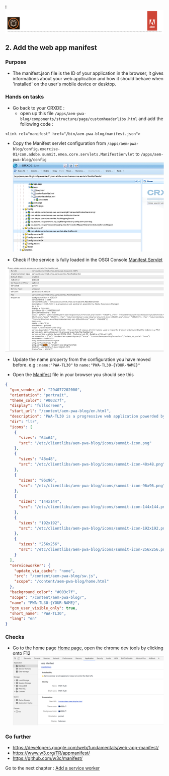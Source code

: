 !![AEM Adobe](../chapters/images/logo/Lab-Header.png)    

## 2. Add the web app manifest

### Purpose

- The manifest.json file is the ID of your application in the browser, it gives informations about your web application and how it should behave when 'installed' 
on the user's mobile device or desktop.

### Hands on tasks

- Go back to your CRXDE :
  - open up this file 
`/apps/aem-pwa-blog/components/structure/page/customheaderlibs.html` and add the following code :
```
<link rel="manifest" href="/bin/aem-pwa-blog/manifest.json">
```


 - Copy the Manifest servlet configuration from `/apps/aem-pwa-blog/config.exercise-01/com.adobe.summit.emea.core.servlets.ManifestServlet` 
 to `/apps/aem-pwa-blog/config`
 ![Manifest OSGi Config](../chapters/images/manifest/manifest-osgiConfig.png) 
 
 - Check if the service is fully loaded in the OSGI Console  [Manifest Servlet](http://localhost:8458/system/console/components/com.adobe.summit.emea.core.servlets.ManifestServlet)
 
  ![Manifest OSGi Comp](../chapters/images/manifest/manifest-osgiComp.png) 
  
 - Update the name property from the configuration you have moved before. e.g : `name:"PWA-TL30"` to `name:"PWA-TL30-{YOUR-NAME}"` 
 
 - Open the [Manifest](http://localhost:4503/bin/aem-pwa-blog/manifest.json) file in your browser you should see this

```json
{
  "gcm_sender_id": "294077202000",
  "orientation": "portrait",
  "theme_color": "#003c7f",
  "display": "fullscreen",
  "start_url": "/content/aem-pwa-blog/en.html",
  "description": "PWA-TL30 is a progressive web application powerded by Adobe Experience Manager",
  "dir": "ltr",
  "icons": [
    {
      "sizes": "64x64",
      "src": "/etc/clientlibs/aem-pwa-blog/icons/summit-icon.png"
    },
    {
      "sizes": "48x48",
      "src": "/etc/clientlibs/aem-pwa-blog/icons/summit-icon-48x48.png"
    },
    {
      "sizes": "96x96",
      "src": "/etc/clientlibs/aem-pwa-blog/icons/summit-icon-96x96.png"
    },
    {
      "sizes": "144x144",
      "src": "/etc/clientlibs/aem-pwa-blog/icons/summit-icon-144x144.png"
    },
    {
      "sizes": "192x192",
      "src": "/etc/clientlibs/aem-pwa-blog/icons/summit-icon-192x192.png"
    },
    {
      "sizes": "256x256",
      "src": "/etc/clientlibs/aem-pwa-blog/icons/summit-icon-256x256.png"
    }
  ],
  "serviceworker": {
    "update_via_cache": "none",
    "src": "/content/aem-pwa-blog/sw.js",
    "scope": "/content/aem-pwa-blog/home.html"
  },
  "background_color": "#003c7f",
  "scope": "/content/aem-pwa-blog/",
  "name": "PWA-TL30-{YOUR-NAME}",
  "gcm_user_visible_only": true,
  "short_name": "PWA-TL30",
  "lang": "en"
}

```

### Checks

- Go to the home page [Home page](http://localhost:8458/content/aem-pwa-blog/home.html), open the chrome dev tools by clicking onto F12
 ![Manifest OSGi loaded](../chapters/images/manifest/manifest-loaded.png) 


### Go further

- https://developers.google.com/web/fundamentals/web-app-manifest/
- https://www.w3.org/TR/appmanifest/ 
- https://github.com/w3c/manifest/

Go to the next chapter : [Add a service worker](chapter-3.md)